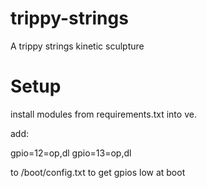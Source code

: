 # trippy-strings
A trippy strings kinetic sculpture



# Setup

install modules from requirements.txt into ve.

add:

gpio=12=op,dl
gpio=13=op,dl

to /boot/config.txt to get gpios low at boot

